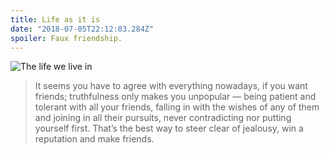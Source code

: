 ```yaml
---
title: Life as it is
date: "2018-07-05T22:12:03.284Z"
spoiler: Faux friendship.
---
```


![The life we live in](https://www.dropbox.com/s/h6ofb6dnflw3oiu/life.jpg?raw=1)

> It seems you have to agree with everything nowadays, 
> if you want friends; truthfulness only makes you unpopular ― 
> being patient and tolerant with all your friends, falling in 
> with the wishes of any of them and joining in all their pursuits, 
> never contradicting nor putting yourself first. That’s the best way to steer clear of jealousy, 
> win a reputation and make friends.

